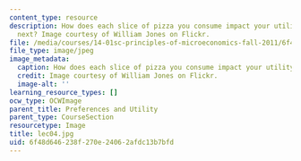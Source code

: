 ```yaml
---
content_type: resource
description: How does each slice of pizza you consume impact your utility for the
  next? Image courtesy of William Jones on Flickr.
file: /media/courses/14-01sc-principles-of-microeconomics-fall-2011/6f48d646238f270e24062afdc13b7bfd_lec04.jpg
file_type: image/jpeg
image_metadata:
  caption: How does each slice of pizza you consume impact your utility for the next?
  credit: Image courtesy of William Jones on Flickr.
  image-alt: ''
learning_resource_types: []
ocw_type: OCWImage
parent_title: Preferences and Utility
parent_type: CourseSection
resourcetype: Image
title: lec04.jpg
uid: 6f48d646-238f-270e-2406-2afdc13b7bfd
---
```

